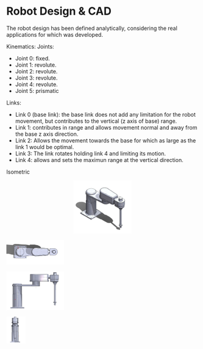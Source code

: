# Robot Design & CAD
The robot design has been defined analytically, considering the real applications for which was developed. 

Kinematics:
Joints:
- Joint 0: fixed.
- Joint 1: revolute.
- Joint 2: revolute.
- Joint 3: revolute.
- Joint 4: revolute.
- Joint 5: prismatic

Links:
- Link 0 (base link): the base link does not add any limitation for the robot movement, but contributes to the vertical (z axis of base) range.
- Link 1: contributes in range and allows movement normal and away from the base z axis direction.
- Link 2: Allows the movement towards the base for which as large as the link 1 would be optimal.
- Link 3: The link rotates holding link 4 and limiting its motion.
- Link 4: allows and sets the maximun range at the vertical direction.


Isometric
<p align="center">
  <img src="../Assets/isometric.jpeg" style="width:30%; height:30%;">
</p>
<p align="left">
  <img src="../Assets/top.jpeg" style="width:30%; height:30%;">
</p>
<p align="left">
  <img src="../Assets/front.jpeg" style="width:30%; height:30%;">
</p>
<p align="left">
  <img src="../Assets/side.jpeg" style="width:10%; height:10%;">
</p>
